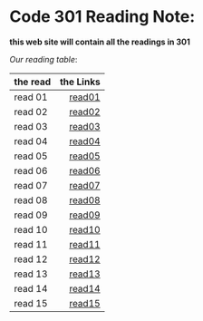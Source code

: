 # Code 301 Reading Note:

**this web site will contain all the readings in 301**


*Our reading table*:


|__the read__  | __the Links__|
| ------------ | ------------:|
|   read 01    | [read01](https://github.com/Ammarhr/reading-notes-301/blob/master/class-01.md)   |
|   read 02    | [read02](https://github.com/Ammarhr/reading-notes-301/blob/master/class-02.md)   |
|   read 03    | [read03]()   |
|   read 04    | [read04]()   |
|   read 05    | [read05]()   |
|   read 06    | [read06]()   | 
|   read 07    | [read07]()   |
|   read 08    | [read08]()   |
|   read 09    | [read09]()   |
|   read 10    | [read10]()   |
|   read 11    | [read11]()   |
|   read 12    | [read12]()   |
|   read 13    | [read13]()   |
|   read 14    | [read14]()   |
|   read 15    | [read15]()   |